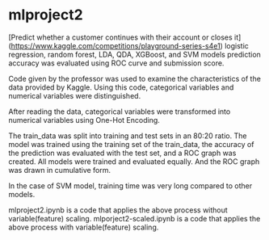 # mlproject2
[Predict whether a customer continues with their account or closes it] (https://www.kaggle.com/competitions/playground-series-s4e1) 
logistic regression, random forest, LDA, QDA, XGBoost, and SVM models prediction accuracy was evaluated using ROC curve and submission score.

Code given by the professor was used to examine the characteristics of the data provided by Kaggle.
Using this code, categorical variables and numerical variables were distinguished. 

After reading the data, categorical variables were transformed into numerical variables using One-Hot Encoding.

The train_data was split into training and test sets in an 80:20 ratio.
The model was trained using the training set of the train_data, the accuracy of the prediction was evaluated with the test set, and a ROC graph was created.
All models were trained and evaluated equally. And the ROC graph was drawn in cumulative form.

In the case of SVM model, training time was very long compared to other models.

mlproject2.ipynb is a code that applies the above process without variable(feature) scaling.
mlporject2-scaled.ipynb is a code that applies the above process with variable(feature) scaling.
